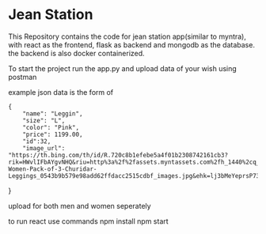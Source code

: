 # Jean Station


This Repository contains the code for jean station app(similar to myntra), with react as the frontend, flask as backend and mongodb as the database. the backend is also docker containerized.

To start the project run the app.py and upload data of your wish using postman 

example json data is the form of 


    {
        "name": "Leggin",
        "size": "L",
        "color": "Pink",
        "price": 1199.00,
        "id":32,
        "image_url": "https://th.bing.com/th/id/R.720c8b1efebe5a4f01b2308742161cb3?rik=HWvlIFbAYgvNHQ&riu=http%3a%2f%2fassets.myntassets.com%2fh_1440%2cq_95%2cw_1080%2fv1%2fimages%2fstyle%2fproperties%2fPannkh-Women-Pack-of-3-Churidar-Leggings_0543b9b579e98add62ffdacc2515cdbf_images.jpg&ehk=lj3bMeYeprsP73syA00mGwHVVO4K3ggKTFd4J0vZUxk%3d&risl=&pid=ImgRaw&r=0"
}

upload for both men and women seperately

to run react 
use commands 
npm install
npm start